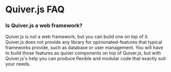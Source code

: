 
Quiver.js FAQ
=============

### Is Quiver.js a web framework?

Quiver.js is _not_ a web framework, but you can build one on top of it. Quiver.js does not provide any library for opinionated-features that typical frameworks provide, such as database or user management. You will have to build those features as quiver components on top of Quiver.js, but with Quiver.js's help you can produce flexible and modular code that exactly suit your needs.
